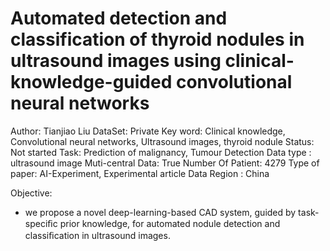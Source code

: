 # Automated detection and classification of thyroid nodules in ultrasound images using clinical-knowledge-guided convolutional neural networks

Author: Tianjiao Liu
DataSet: Private
Key word: Clinical knowledge, Convolutional neural networks, Ultrasound images, thyroid nodule
Status: Not started
Task: Prediction of malignancy, Tumour Detection
Data type : ultrasound image
Muti-central Data: True
Number Of Patient: 4279
Type of paper: AI-Experiment, Experimental article
Data Region : China

Objective:

- we propose a novel deep-learning-based CAD system, guided by task-speciﬁc prior knowledge, for automated nodule detection and classiﬁcation in ultrasound images.